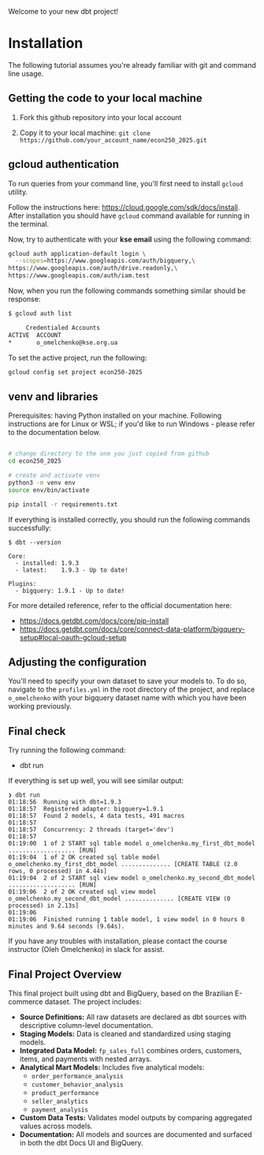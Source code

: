 Welcome to your new dbt project!

# Installation

The following tutorial assumes you're already familiar with git and command line usage.

## Getting the code to your local machine
1. Fork this github repository into your local account

2. Copy it to your local machine: `git clone https://github.com/your_account_name/econ250_2025.git`



## gcloud authentication

To run queries from your command line, you'll first need to install `gcloud` utility.

Follow the instructions here: https://cloud.google.com/sdk/docs/install. After installation you should have `gcloud` command available for running in the terminal.

Now, try to authenticate with your **kse email** using the following command: 

```bash
gcloud auth application-default login \
  --scopes=https://www.googleapis.com/auth/bigquery,\
https://www.googleapis.com/auth/drive.readonly,\
https://www.googleapis.com/auth/iam.test
```

Now, when you run the following commands something similar should be response: 

```bash
$ gcloud auth list

     Credentialed Accounts
ACTIVE  ACCOUNT
*       o_omelchenko@kse.org.ua

```
To set the active project, run the following: 

```bash
gcloud config set project econ250-2025
```


## venv and libraries
Prerequisites: having Python installed on your machine. 
Following instructions are for Linux or WSL; if you'd like to run Windows - please refer to the documentation below.

```bash

# change directory to the one you just copied from github
cd econ250_2025 

# create and activate venv
python3 -m venv env 
source env/bin/activate

pip install -r requirements.txt

```

If everything is installed correctly, you should run the following commands successfully: 


```
$ dbt --version

Core:
  - installed: 1.9.3
  - latest:    1.9.3 - Up to date!

Plugins:
  - bigquery: 1.9.1 - Up to date!
```


For more detailed reference, refer to the official documentation here: 
- https://docs.getdbt.com/docs/core/pip-install
- https://docs.getdbt.com/docs/core/connect-data-platform/bigquery-setup#local-oauth-gcloud-setup

## Adjusting the configuration

You'll need to specify your own dataset to save your models to. To do so, navigate to the `profiles.yml` in the root directory of the project, and replace `o_omelchenko` with your bigquery dataset name with which you have been working previously.




## Final check

Try running the following command:
- dbt run

If everything is set up well, you will see similar output: 

```log
❯ dbt run
01:18:56  Running with dbt=1.9.3
01:18:57  Registered adapter: bigquery=1.9.1
01:18:57  Found 2 models, 4 data tests, 491 macros
01:18:57  
01:18:57  Concurrency: 2 threads (target='dev')
01:18:57  
01:19:00  1 of 2 START sql table model o_omelchenko.my_first_dbt_model ................... [RUN]
01:19:04  1 of 2 OK created sql table model o_omelchenko.my_first_dbt_model .............. [CREATE TABLE (2.0 rows, 0 processed) in 4.44s]
01:19:04  2 of 2 START sql view model o_omelchenko.my_second_dbt_model ................... [RUN]
01:19:06  2 of 2 OK created sql view model o_omelchenko.my_second_dbt_model .............. [CREATE VIEW (0 processed) in 2.13s]
01:19:06  
01:19:06  Finished running 1 table model, 1 view model in 0 hours 0 minutes and 9.64 seconds (9.64s).
```

If you have any troubles with installation, please contact the course instructor (Oleh Omelchenko) in slack for assist.


## Final Project Overview

This final project built using dbt and BigQuery, based on the Brazilian E-commerce dataset. The project includes:

- **Source Definitions:** All raw datasets are declared as dbt sources with descriptive column-level documentation.
- **Staging Models:** Data is cleaned and standardized using staging models.
- **Integrated Data Model:** `fp_sales_full` combines orders, customers, items, and payments with nested arrays.
- **Analytical Mart Models:** Includes five analytical models:
  - `order_performance_analysis`
  - `customer_behavior_analysis`
  - `product_performance`
  - `seller_analytics`
  - `payment_analysis`
- **Custom Data Tests:** Validates model outputs by comparing aggregated values across models.
- **Documentation:** All models and sources are documented and surfaced in both the dbt Docs UI and BigQuery.


